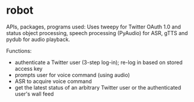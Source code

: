 # robot

APIs, packages, programs used:
Uses tweepy for Twitter OAuth 1.0 and status object processing, speech processing (PyAudio) for ASR, gTTS and pydub for audio playback.

Functions:
- authenticate a Twitter user (3-step log-in); re-log in based on stored access key
- prompts user for voice command (using audio)
- ASR to acquire voice command
- get the latest status of an arbitrary Twitter user or the authenticated user's wall feed
